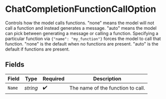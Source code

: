 # ChatCompletionFunctionCallOption

Controls how the model calls functions. "none" means the model will not call a function and instead generates a message. "auto" means the model can pick between generating a message or calling a function.  Specifying a particular function via `{"name": "my_function"}` forces the model to call that function. "none" is the default when no functions are present. "auto" is the default if functions are present.



## Fields

| Field                             | Type                              | Required                          | Description                       |
| --------------------------------- | --------------------------------- | --------------------------------- | --------------------------------- |
| `Name`                            | *string*                          | :heavy_check_mark:                | The name of the function to call. |